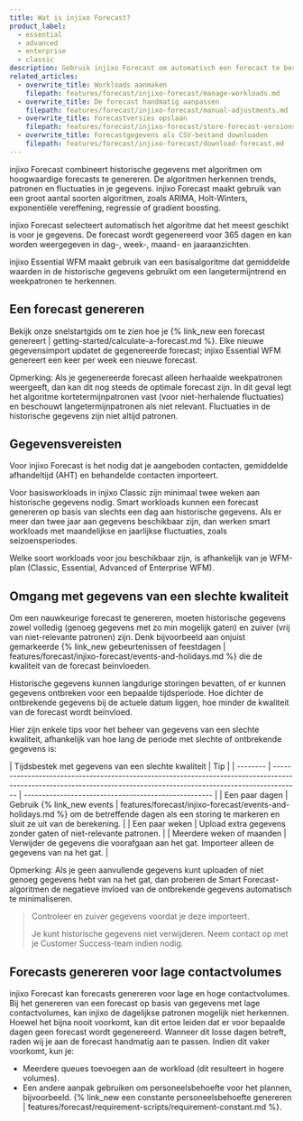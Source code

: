 ```yaml
---
title: Wat is injixo Forecast?
product_label:
  - essential
  - advanced
  - enterprise
  - classic
description: Gebruik injixo Forecast om automatisch een forecast te berekenen voor het contactvolume en de AHT.
related_articles:
  - overwrite_title: Workloads aanmaken
    filepath: features/forecast/injixo-forecast/manage-workloads.md
  - overwrite_title: De forecast handmatig aanpassen
    filepath: features/forecast/injixo-forecast/manual-adjustments.md
  - overwrite_title: Forecastversies opslaan
    filepath: features/forecast/injixo-forecast/store-forecast-versions.md
  - overwrite_title: Forecastgegevens als CSV-bestand downloaden
    filepath: features/forecast/injixo-forecast/download-forecast.md
---
```


injixo Forecast combineert historische gegevens met algoritmen om hoogwaardige forecasts te genereren. De algoritmen herkennen trends, patronen en fluctuaties in je gegevens. injixo Forecast maakt gebruik van een groot aantal soorten algoritmen, zoals ARIMA, Holt-Winters, exponentiële vereffening, regressie of gradient boosting. 

injixo Forecast selecteert automatisch het algoritme dat het meest geschikt is voor je gegevens. De forecast wordt gegenereerd voor 365 dagen en kan worden weergegeven in dag-, week-, maand- en jaaraanzichten.

injixo Essential WFM maakt gebruik van een basisalgoritme dat gemiddelde waarden in de historische gegevens gebruikt om een langetermijntrend en weekpatronen te herkennen.

## Een forecast genereren

Bekijk onze snelstartgids om te zien hoe je {% link_new een forecast genereert | getting-started/calculate-a-forecast.md %}. Elke nieuwe gegevensimport updatet de gegenereerde forecast; injixo Essential WFM genereert een keer per week een nieuwe forecast.

Opmerking: Als je gegenereerde forecast alleen herhaalde weekpatronen weergeeft, dan kan dit nog steeds de optimale forecast zijn. In dit geval legt het algoritme kortetermijnpatronen vast (voor niet-herhalende fluctuaties) en beschouwt langetermijnpatronen als niet relevant. Fluctuaties in de historische gegevens zijn niet altijd patronen.

## Gegevensvereisten

Voor injixo Forecast is het nodig dat je aangeboden contacten, gemiddelde afhandeltijd (AHT) en behandelde contacten importeert.

Voor basisworkloads in injixo Classic zijn minimaal twee weken aan historische gegevens nodig. Smart workloads kunnen een forecast genereren op basis van slechts een dag aan historische gegevens. Als er meer dan twee jaar aan gegevens beschikbaar zijn, dan werken smart workloads met maandelijkse en jaarlijkse fluctuaties, zoals seizoensperiodes.

Welke soort workloads voor jou beschikbaar zijn, is afhankelijk van je WFM-plan (Classic, Essential, Advanced of Enterprise WFM).

## Omgang met gegevens van een slechte kwaliteit

Om een nauwkeurige forecast te genereren, moeten historische gegevens zowel volledig (genoeg gegevens met zo min mogelijk gaten) en zuiver (vrij van niet-relevante patronen) zijn. Denk bijvoorbeeld aan onjuist gemarkeerde {% link_new gebeurtenissen of feestdagen | features/forecast/injixo-forecast/events-and-holidays.md %} die de kwaliteit van de forecast beïnvloeden.

Historische gegevens kunnen langdurige storingen bevatten, of er kunnen gegevens ontbreken voor een bepaalde tijdsperiode. Hoe dichter de ontbrekende gegevens bij de actuele datum liggen, hoe minder de kwaliteit van de forecast wordt beïnvloed. 

Hier zijn enkele tips voor het beheer van gegevens van een slechte kwaliteit, afhankelijk van hoe lang de periode met slechte of ontbrekende gegevens is:

| Tijdsbestek met gegevens van een slechte kwaliteit     | Tip                                                                                                                                                         |
| -------- | ------------------------------------------------------------------------------------------------------------------------------------------------------------------- | ---------------------------------------------------- |
| Een paar dagen | Gebruik {% link_new events | features/forecast/injixo-forecast/events-and-holidays.md %} om de betreffende dagen als een storing te markeren en sluit ze uit van de berekening.                                  |
| Een paar weken    | Upload extra gegevens zonder gaten of niet-relevante patronen. |
| Meerdere weken of maanden  | Verwijder de gegevens die voorafgaan aan het gat. Importeer alleen de gegevens van na het gat.                            |

Opmerking: Als je geen aanvullende gegevens kunt uploaden of niet genoeg gegevens hebt van na het gat, dan proberen de Smart Forecast-algoritmen de negatieve invloed van de ontbrekende gegevens automatisch te minimaliseren.

> Controleer en zuiver gegevens voordat je deze importeert.
>
> Je kunt historische gegevens niet verwijderen. Neem contact op met je Customer Success-team indien nodig.

## Forecasts genereren voor lage contactvolumes

injixo Forecast kan forecasts genereren voor lage en hoge contactvolumes. Bij het genereren van een forecast op basis van gegevens met lage contactvolumes, kan injixo de dagelijkse patronen mogelijk niet herkennen. Hoewel het bijna nooit voorkomt, kan dit ertoe leiden dat er voor bepaalde dagen geen forecast wordt gegenereerd. Wanneer dit losse dagen betreft, raden wij je aan de forecast handmatig aan te passen. Indien dit vaker voorkomt, kun je:

- Meerdere queues toevoegen aan de workload (dit resulteert in hogere volumes).
- Een andere aanpak gebruiken om personeelsbehoefte voor het plannen, bijvoorbeeld. {% link_new een constante personeelsbehoefte genereren | features/forecast/requirement-scripts/requirement-constant.md %}.
